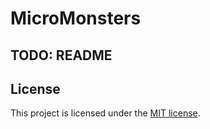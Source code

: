 # MicroMonsters

## TODO: README

## License

This project is licensed under the [MIT license](LICENSE).
